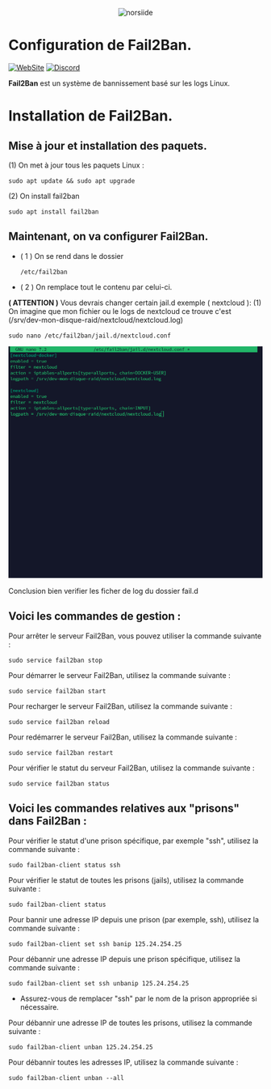 <p align="center"><img src="https://paranoiaque.fr/wp-content/uploads/2023/01/2192e09a9529040554cc0492d32394a69d0fb3ea.png" width="400" alt="norsiide"></p>

# Configuration de Fail2Ban.
[![WebSite](https://img.shields.io/website?down_message=Offline&label=WebSite&up_message=Online&url=https%3A%2F%2Fnorsiide.be)](https://norsiide.be)
[![Discord](https://img.shields.io/discord/1126981605785866341?color=5865f2&label=Discord&logo=discord&logoColor=fff&style=flat-square)](https://discord.gg/EV3fAhFZJT)

**Fail2Ban** est un système de bannissement basé sur les logs Linux.


# Installation de Fail2Ban.

## Mise à jour et installation des paquets.

(1) On met à jour tous les paquets Linux :

```
sudo apt update && sudo apt upgrade
```
(2) On install fail2ban
 
```
sudo apt install fail2ban
```
## Maintenant, on va configurer Fail2Ban.

* ( 1 ) On se rend dans le dossier
  ```
  /etc/fail2ban
  ```
* ( 2 ) On remplace tout le contenu par celui-ci.

**( ATTENTION )** Vous devrais changer certain jail.d exemple ( nextcloud ):
(1) On imagine que mon fichier ou le logs de nextcloud ce trouve c'est (/srv/dev-mon-disque-raid/nextcloud/nextcloud.log)
```
sudo nano /etc/fail2ban/jail.d/nextcloud.conf
```
![Screenshot](https://github.com/Norsiide/install-openmediavault/blob/main/img/nextcloud-path.png)

Conclusion bien verifier les ficher de log du dossier fail.d
  


## Voici les commandes de gestion :

Pour arrêter le serveur Fail2Ban, vous pouvez utiliser la commande suivante :
```
sudo service fail2ban stop
```

Pour démarrer le serveur Fail2Ban, utilisez la commande suivante :
```
sudo service fail2ban start
```

Pour recharger le serveur Fail2Ban, utilisez la commande suivante :
```
sudo service fail2ban reload
```

Pour redémarrer le serveur Fail2Ban, utilisez la commande suivante :
```
sudo service fail2ban restart
```
Pour vérifier le statut du serveur Fail2Ban, utilisez la commande suivante :
```
sudo service fail2ban status
```
## Voici les commandes relatives aux "prisons" dans Fail2Ban :

Pour vérifier le statut d'une prison spécifique, par exemple "ssh", utilisez la commande suivante :
```
sudo fail2ban-client status ssh 
```

Pour vérifier le statut de toutes les prisons (jails), utilisez la commande suivante :
```
sudo fail2ban-client status
```

Pour bannir une adresse IP depuis une prison (par exemple, ssh), utilisez la commande suivante :
```
sudo fail2ban-client set ssh banip 125.24.254.25
```


Pour débannir une adresse IP depuis une prison spécifique, utilisez la commande suivante :
```
sudo fail2ban-client set ssh unbanip 125.24.254.25
```
* Assurez-vous de remplacer "ssh" par le nom de la prison appropriée si nécessaire.


Pour débannir une adresse IP de toutes les prisons, utilisez la commande suivante :
```
sudo fail2ban-client unban 125.24.254.25
```

Pour débannir toutes les adresses IP, utilisez la commande suivante :
```
sudo fail2ban-client unban --all
```
